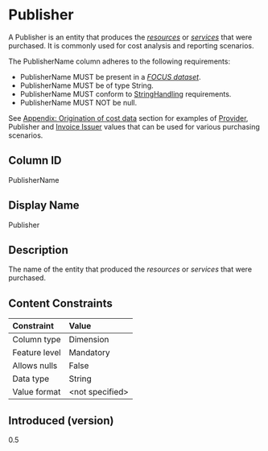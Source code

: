 # Publisher

A Publisher is an entity that produces the [*resources*](#glossary:resource) or [*services*](#glossary:service) that were purchased. It is commonly used for cost analysis and reporting scenarios.

The PublisherName column adheres to the following requirements:

* PublisherName MUST be present in a [*FOCUS dataset*](#glossary:FOCUS-dataset).
* PublisherName MUST be of type String.
* PublisherName MUST conform to [StringHandling](#stringhandling) requirements.
* PublisherName MUST NOT be null.

See [Appendix: Origination of cost data](#originationofcostdata) section for examples of [Provider](#provider), Publisher and
[Invoice Issuer](#invoiceissuer) values that can be used for various purchasing scenarios.

## Column ID

PublisherName

## Display Name

Publisher

## Description

The name of the entity that produced the *resources* or *services* that were purchased.

## Content Constraints

| Constraint      | Value           |
|:----------------|:----------------|
| Column type     | Dimension       |
| Feature level   | Mandatory       |
| Allows nulls    | False           |
| Data type       | String          |
| Value format    | \<not specified> |

## Introduced (version)

0.5
